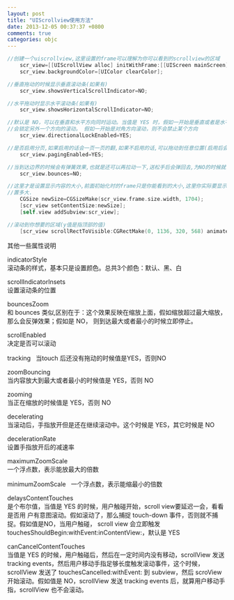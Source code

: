```yaml
---
layout: post
title: "UIScrollview使用方法"
date: 2013-12-05 00:37:37 +0800
comments: true
categories: objc
---
```

```objective-c code
//创建一个uiscrollview,这里设置的frame可以理解为你可以看到的scrollview的区域
    scr_view=[[UIScrollView alloc] initWithFrame:[[UIScreen mainScreen] bounds]];
    scr_view.backgroundColor=[UIColor clearColor];

//垂直拖动的时候显示垂直滚动条(如果有)
    scr_view.showsVerticalScrollIndicator=NO;

//水平拖动时显示水平滚动条(如果有)
    scr_view.showsHorizontalScrollIndicator=NO;

//默认是 NO，可以在垂直和水平方向同时运动。当值是 YES 时，假如一开始是垂直或者是水平运动，那么接下来
//会锁定另外一个方向的滚动。 假如一开始是对角方向滚动，则不会禁止某个方向
    scr_view.directionalLockEnabled=YES;

//是否启用分页,如果启用的话会一页一页的翻,如果不启用的话,可以拖动到任意位置(启用后会自动滚动到边界)
    scr_view.pagingEnabled=YES;

//当到达边界的时候会有弹簧效果,也就是还可以再拉动一下,送松手后会弹回去,为NO的时候就关闭这个效果
    scr_view.bounces=NO;

//这里才是设置显示内容的大小,前面初始化时的frame只是你能看到的大小,这里你实际要显示的内容有多大就设
//置多大.
    CGSize newSize=CGSizeMake(scr_view.frame.size.width, 1704);
    [scr_view setContentSize:newSize];
    [self.view addSubview:scr_view];

//滚动到你想要的区域(y值是指顶部的值)
    [scr_view scrollRectToVisible:CGRectMake(0, 1136, 320, 568) animated:NO];
```  
其他一些属性说明  
<!--more-->
  
indicatorStyle  
滚动条的样式，基本只是设置颜色。总共3个颜色：默认、黑、白  

scrollIndicatorInsets  
设置滚动条的位置  

bouncesZoom  
和 bounces 类似,区别在于：这个效果反映在缩放上面，假如缩放超过最大缩放，那么会反弹效果；假如是 NO，
则到达最大或者最小的时候立即停止。  

scrollEnabled  
决定是否可以滚动  

tracking   
当touch 后还没有拖动的时候值是YES，否则NO  

zoomBouncing  
当内容放大到最大或者最小的时候值是 YES，否则 NO  

zooming  
当正在缩放的时候值是 YES，否则 NO  

decelerating  
当滚动后，手指放开但是还在继续滚动中。这个时候是 YES，其它时候是 NO   

decelerationRate  
设置手指放开后的减速率  

maximumZoomScale  
一个浮点数，表示能放最大的倍数  

minimumZoomScale  
一个浮点数，表示能缩最小的倍数  

delaysContentTouches  
是个布尔值，当值是 YES 的时候，用户触碰开始，scroll view要延迟一会，看看是否用
户有意图滚动。假如滚动了，那么捕捉 touch-down 事件，否则就不捕捉。假如值是NO，当用户触碰， scroll
view 会立即触发 touchesShouldBegin:withEvent:inContentView:，默认是 YES  

canCancelContentTouches  
当值是 YES 的时候，用户触碰后，然后在一定时间内没有移动，scrollView 发送
tracking events，然后用户移动手指足够长度触发滚动事件，这个时候，scrollView 发送了
touchesCancelled:withEvent: 到 subview，然后 scroView 开始滚动。假如值是 NO，scrollView 发送
tracking events 后，就算用户移动手指，scrollView 也不会滚动。
